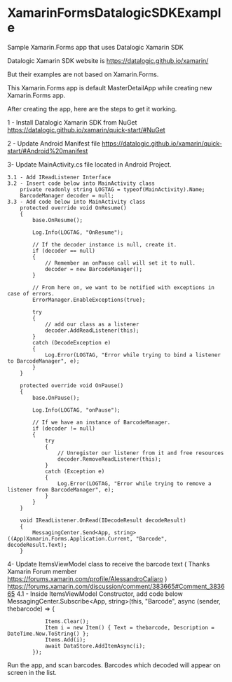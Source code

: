 # XamarinFormsDatalogicSDKExample
Sample Xamarin.Forms app that uses Datalogic Xamarin SDK 

Datalogic Xamarin SDK website is https://datalogic.github.io/xamarin/

But their examples are not based on Xamarin.Forms. 

This Xamarin.Forms app is default MasterDetailApp while creating new Xamarin.Forms app.

After creating the app, here are the steps to get it working.

1 - Install Datalogic Xamarin SDK from NuGet 
https://datalogic.github.io/xamarin/quick-start/#NuGet

2 - Update Android Manifest file
https://datalogic.github.io/xamarin/quick-start/#Android%20manifest

3- Update MainActivity.cs file located in Android Project.

    3.1 - Add IReadListener Interface
    3.2 - Insert code below into MainActivity class
        private readonly string LOGTAG = typeof(MainActivity).Name;
        BarcodeManager decoder = null;
    3.3 - Add code below into MainActivity class
        protected override void OnResume()
        {
            base.OnResume();

            Log.Info(LOGTAG, "OnResume");

            // If the decoder instance is null, create it.
            if (decoder == null)
            {
                // Remember an onPause call will set it to null.
                decoder = new BarcodeManager();
            }

            // From here on, we want to be notified with exceptions in case of errors.
            ErrorManager.EnableExceptions(true);

            try
            {
                // add our class as a listener
                decoder.AddReadListener(this);
            }
            catch (DecodeException e)
            {
                Log.Error(LOGTAG, "Error while trying to bind a listener to BarcodeManager", e);
            }
        }

        protected override void OnPause()
        {
            base.OnPause();

            Log.Info(LOGTAG, "onPause");

            // If we have an instance of BarcodeManager.
            if (decoder != null)
            {
                try
                {
                    // Unregister our listener from it and free resources
                    decoder.RemoveReadListener(this);
                }
                catch (Exception e)
                {
                    Log.Error(LOGTAG, "Error while trying to remove a listener from BarcodeManager", e);
                }
            }
        }

        void IReadListener.OnRead(IDecodeResult decodeResult)
        {
            MessagingCenter.Send<App, string>((App)Xamarin.Forms.Application.Current, "Barcode", decodeResult.Text);
        }
4- Update ItemsViewModel class to receive the barcode text ( Thanks Xamarin Forum member https://forums.xamarin.com/profile/AlessandroCaliaro )
https://forums.xamarin.com/discussion/comment/383665#Comment_383665
    4.1 - Inside ItemsViewModel Constructor, add code below
            MessagingCenter.Subscribe<App, string>(this, "Barcode", async (sender, thebarcode) => {

                Items.Clear();
                Item i = new Item() { Text = thebarcode, Description = DateTime.Now.ToString() };
                Items.Add(i);
                await DataStore.AddItemAsync(i);
            });
            
Run the app, and scan barcodes. Barcodes which decoded will appear on screen in the list. 
